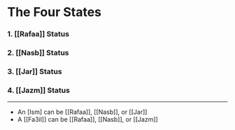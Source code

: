 # The Four States
### 1. [[Rafaa]] Status
### 2. [[Nasb]] Status
### 3. [[Jar]] Status
### 4. [[Jazm]] Status
---
- An [Ism] can be [[Rafaa]], [[Nasb]], or [[Jar]]
- A [[Fa3il]] can be [[Rafaa]], [[Nasb]], or [[Jazm]]

